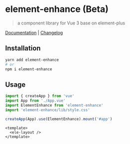 # element-enhance (Beta)

> a component library for Vue 3 base on element-plus

[Documentation](https://gitee.com/Jmysy/element-enhance) | [Changelog](./CHANGELOG.md)

## Installation

```sh
yarn add element-enhance
# or
npm i element-enhance
```

## Usage

```js
import { createApp } from 'vue'
import App from './App.vue'
import ElementEnhance from 'element-enhance'
import 'element-enhance/lib/style.css'

createApp(App).use(ElementEnhance).mount('#app')
```

```vue
<template>
  <ele-layout />
</template>
```
